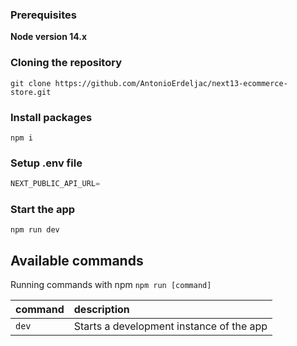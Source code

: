 
### Prerequisites

**Node version 14.x**

### Cloning the repository

```shell
git clone https://github.com/AntonioErdeljac/next13-ecommerce-store.git
```

### Install packages

```shell
npm i
```

### Setup .env file


```js
NEXT_PUBLIC_API_URL=
```


### Start the app

```shell
npm run dev
```

## Available commands

Running commands with npm `npm run [command]`

| command         | description                              |
| :-------------- | :--------------------------------------- |
| `dev`           | Starts a development instance of the app |
